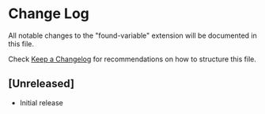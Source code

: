# Change Log

All notable changes to the "found-variable" extension will be documented in this file.

Check [Keep a Changelog](http://keepachangelog.com/) for recommendations on how to structure this file.

## [Unreleased]

- Initial release